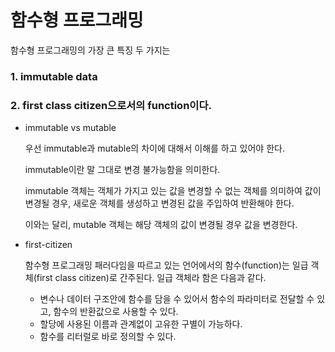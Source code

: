 # 함수형 프로그래밍

함수형 프로그래밍의 가장 큰 특징 두 가지는 

### 1. immutable data
### 2. first class citizen으로서의 function이다.

* immutable vs mutable

    우선 immutable과 mutable의 차이에 대해서 이해를 하고 있어야 한다. 

    immutable이란 말 그대로 변경 불가능함을 의미한다. 

    immutable 객체는 객체가 가지고 있는 값을 변경할 수 없는 객체를 의미하여 값이 변경될 경우, 새로운 객체를 생성하고 변경된 값을 주입하여 반환해야 한다. 

    이와는 달리, mutable 객체는 해당 객체의 값이 변경될 경우 값을 변경한다.
    

* first-citizen

    함수형 프로그래밍 패러다임을 따르고 있는 언어에서의 함수(function)는 일급 객체(first class citizen)로 간주된다. 일급 객체라 함은 다음과 같다.

    + 변수나 데이터 구조안에 함수를 담을 수 있어서 함수의 파라미터로 전달할 수 있고, 함수의 반환값으로 사용할 수 있다.
    + 할당에 사용된 이름과 관계없이 고유한 구별이 가능하다.
    + 함수를 리터럴로 바로 정의할 수 있다.

